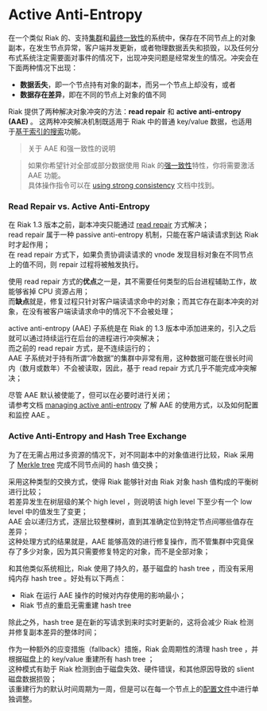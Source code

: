 


# Active Anti-Entropy


在一个类似 Riak 的、支持[集群](http://docs.basho.com/riak/2.1.3/theory/concepts/Clusters/)和[最终一致性](http://docs.basho.com/riak/2.1.3/theory/concepts/Eventual-Consistency/)的系统中，保存在不同节点上的对象副本，在发生节点异常，客户端并发更新，或者物理数据丢失和损毁，以及任何分布式系统注定需要面对事件的情况下，出现冲突问题是经常发生的情况。冲突会在下面两种情况下出现：

- **数据丢失**，即一个节点持有对象的副本，而另一个节点上却没有，或者
- **数据存在差异**，即在不同的节点上对象的值不同

Riak 提供了两种解决对象冲突的方法：**read repair** 和 **active anti-entropy (AAE)** 。
这两种冲突解决机制既适用于 Riak 中的普通 key/value 数据，也适用于[基于索引的搜索](http://docs.basho.com/riak/2.1.3/dev/advanced/search/#indexes)功能。


> 关于 AAE 和强一致性的说明

> 如果你希望针对全部或部分数据使用 Riak 的[强一致性](http://docs.basho.com/riak/2.1.3/theory/concepts/strong-consistency/)特性，你将需要激活 AAE 功能。    
> 具体操作指令可以在 [using strong consistency](http://docs.basho.com/riak/2.1.3/dev/advanced/strong-consistency/) 文档中找到。


### Read Repair vs. Active Anti-Entropy

在 Riak 1.3 版本之前，副本冲突只能通过 [read repair](http://docs.basho.com/riak/2.1.3/theory/concepts/glossary/#read-repair) 方式解决；    
read repair 属于一种 passive anti-entropy 机制，只能在客户端读请求到达 Riak 时才起作用；    
在 read repair 方式下，如果负责协调读请求的 vnode 发现目标对象在不同节点上的值不同，则 repair 过程将被触发执行。    

使用 read repair 方式的**优点**之一是，其不需要任何类型的后台进程辅助工作，故能够省掉 CPU 资源占用；    
而**缺点**就是，修复过程只针对客户端读请求命中的对象；而其它存在副本冲突的对象，在没有被客户端读请求命中的情况下不会被处理；    

active anti-entropy (AAE) 子系统是在 Riak 的 1.3 版本中添加进来的，引入之后就可以通过持续运行在后台的进程进行冲突解决；    
而之前的 read repair 方式，是不连续运行的；    
AAE 子系统对于持有所谓“冷数据”的集群中非常有用，这种数据可能在很长时间内（数月或数年）不会被读取，因此，基于 read repair 方式几乎不能完成冲突解决；    

尽管 AAE 默认被使能了，但可以在必要时进行关闭；    
请参考文档 [managing active anti-entropy](http://docs.basho.com/riak/2.1.3/ops/advanced/aae/) 了解 AAE 的使用方式，以及如何配置和监控 AAE 。    

### Active Anti-Entropy and Hash Tree Exchange

为了在无需占用过多资源的情况下，对不同副本中的对象值进行比较，Riak 采用了 [Merkle tree](https://en.wikipedia.org/wiki/Merkle_tree) 完成不同节点间的 hash 值交换；

采用这种类型的交换方式，使得 Riak 能够针对由 Riak 对象 hash 值构成的平衡树进行比较；    
若差异发生在树层级的某个 high level ，则说明该 high level 下至少有一个 low level 中的值发生了变更；    
AAE 会以递归方式，逐层比较整棵树，直到其准确定位到特定节点间哪些值存在差异；    
这种处理方式的结果就是，AAE 能够高效的进行修复操作，而不管集群中究竟保存了多少对象，因为其只需要修复特定的对象，而不是全部对象；    

和其他类似系统相比，Riak 使用了持久的，基于磁盘的 hash tree ，而没有采用纯内存 hash tree 。好处有以下两点：

- Riak 在运行 AAE 操作的时候对内存使用的影响最小；
- Riak 节点的重启无需重建 hash tree

除此之外，hash tree 是在新的写请求到来时实时更新的，这将会减少 Riak 检测并修复副本差异的整体时间；

作为一种额外的应变措施（fallback）措施，Riak 会周期性的清理 hash tree ，并根据磁盘上的 key/value 重建所有 hash tree ；    
这种模式有助于 Riak 检测到由于磁盘失效、硬件错误，和其他原因导致的 slient 磁盘数据损毁；    
该重建行为的默认时间周期为一周，但是可以在每一个节点上的[配置文件](http://docs.basho.com/riak/2.1.3/ops/advanced/configs/configuration-files/#active-anti-entropy)中进行单独调整。    